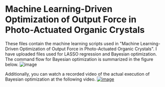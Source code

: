 # Machine Learning-Driven Optimization of Output Force in Photo-Actuated Organic Crystals

These files contain the machine learning scripts used in "Machine Learning-Driven Optimization of Output Force in Photo-Actuated Organic Crystals". 
I have uploaded files used for LASSO regression and Bayesian optimization. The command flow for Bayesian optimization is summarized in the figure below. 
![image](https://github.com/user-attachments/assets/1d0a6754-b45c-4dd5-819f-cb34c5904eb3)

Additionally, you can watch a recorded video of the actual execution of Bayesian optimization at the following video.
[![image](https://github.com/user-attachments/assets/4e724d7c-f08d-46f6-bfeb-5697262b3f7b)](https://youtu.be/Wkfgf90MYVs)
